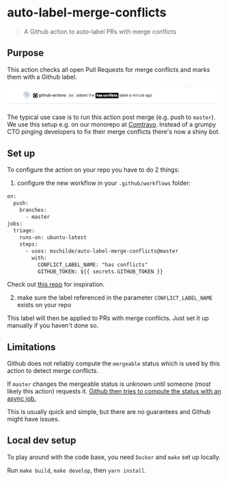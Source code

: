 # auto-label-merge-conflicts
> A Github action to auto-label PRs with merge conflicts

## Purpose

This action checks all open Pull Requests for merge conflicts and marks them with a Github label.

![Github action in action](./demo.png)

The typical use case is to run this action post merge (e.g. push to `master`). We use this setup e.g. on our monorepo at [Comtravo](https://github.com/comtravo). Instead of a grumpy CTO pinging developers to fix their merge conflicts there's now a shiny bot.

## Set up

To configure the action on your repo you have to do 2 things:
 
1) configure the new workflow in your `.github/workflows` folder:

```
on:
  push:
    branches:
      - master
jobs:
  triage:
    runs-on: ubuntu-latest
    steps:
      - uses: mschilde/auto-label-merge-conflicts@master
        with:
          CONFLICT_LABEL_NAME: "has conflicts"
          GITHUB_TOKEN: ${{ secrets.GITHUB_TOKEN }}
```

Check out [this repo](./github/workflows/label_merge_conflicts.yml) for inspiration.

2) make sure the label referenced in the parameter `CONFLICT_LABEL_NAME` exists on your repo

This label will then be applied to PRs with merge conflicts. Just set it up manually if you haven't done so.

## Limitations

Github does not reliably compute the `mergeable` status which is used by this action to detect merge conflicts. 

If `master` changes the mergeable status is unknown until someone (most likely this action) requests it. [Github then tries to compute the status with an async job.](https://stackoverflow.com/a/30620973) 

This is usually quick and simple, but there are no guarantees and Github might have issues.

## Local dev setup

To play around with the code base, you need `Docker` and `make` set up locally.

Run `make build`, `make develop`, then `yarn install`.
